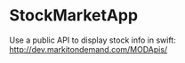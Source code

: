 # StockMarketApp
Use a public API to display stock info in swift: http://dev.markitondemand.com/MODApis/
